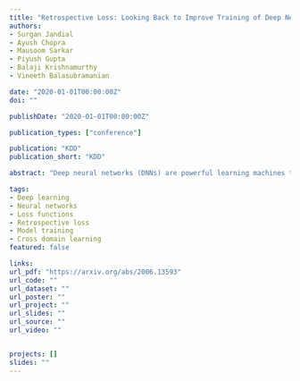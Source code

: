 ```yaml
---
title: "Retrospective Loss: Looking Back to Improve Training of Deep Neural Networks"
authors:
- Surgan Jandial
- Ayush Chopra
- Mausoom Sarkar
- Piyush Gupta
- Balaji Krishnamurthy
- Vineeth Balasubramanian

date: "2020-01-01T00:00:00Z"
doi: ""

publishDate: "2020-01-01T00:00:00Z"

publication_types: ["conference"]

publication: "KDD"
publication_short: "KDD"

abstract: "Deep neural networks (DNNs) are powerful learning machines that have enabled breakthroughs in several domains. In this work, we introduce a new retrospective loss to improve the training of deep neural network models by utilizing the prior experience available in past model states during training. Minimizing the retrospective loss, along with the task-specific loss, pushes the parameter state at the current training step towards the optimal parameter state while pulling it away from the parameter state at a previous training step. Although a simple idea, we analyze the method as well as to conduct comprehensive sets of experiments across domains - images, speech, text, and graphs - to show that the proposed loss results in improved performance across input domains, tasks, and architectures."

tags:
- Deep learning
- Neural networks
- Loss functions
- Retrospective loss
- Model training
- Cross domain learning
featured: false

links:
url_pdf: "https://arxiv.org/abs/2006.13593"
url_code: ""
url_dataset: ""
url_poster: ""
url_project: ""
url_slides: ""
url_source: ""
url_video: ""


projects: []
slides: ""
---
```

